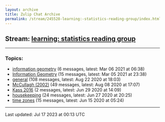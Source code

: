 ```yaml
---
layout: archive
title: Zulip Chat Archive
permalink: /stream/245528-learning:-statistics-reading-group/index.html
---
```


## Stream: [learning: statistics reading group](https://mattecapu.github.io/ct-zulip-archive/stream/245528-learning:-statistics-reading-group/index.html)
---

### Topics:

* [information geometry](topic/topic_information.20geometry.html) (6 messages, latest: Mar 06 2021 at 06:38)
* [Information Geometry](topic/topic_Information.20Geometry.html) (15 messages, latest: Mar 05 2021 at 23:38)
* [general](topic/topic_general.html) (108 messages, latest: Aug 22 2020 at 18:03)
* [McCullagh (2002)](topic/topic_McCullagh.20(2002).html) (49 messages, latest: Aug 08 2020 at 17:07)
* [Kass 2016](topic/topic_Kass.202016.html) (2 messages, latest: Jun 29 2020 at 14:09)
* [housekeeping](topic/topic_housekeeping.html) (24 messages, latest: Jun 27 2020 at 20:25)
* [time zones](topic/topic_time.20zones.html) (15 messages, latest: Jun 15 2020 at 05:24)

<hr><p>Last updated: Jul 17 2023 at 00:13 UTC</p>